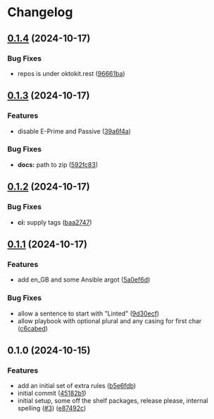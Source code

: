 # Changelog

## [0.1.4](https://github.com/krystal/vale-package/compare/v0.1.3...v0.1.4) (2024-10-17)


### Bug Fixes

* repos is under oktokit.rest ([96661ba](https://github.com/krystal/vale-package/commit/96661ba57e77942d801ddea96df289fc89cdb12a))

## [0.1.3](https://github.com/krystal/vale-package/compare/v0.1.2...v0.1.3) (2024-10-17)


### Features

* disable E-Prime and Passive ([39a6f4a](https://github.com/krystal/vale-package/commit/39a6f4ad3d27f7d4ec0ef1a5b9bbb30f2e922d37))


### Bug Fixes

* **docs:** path to zip ([592fc83](https://github.com/krystal/vale-package/commit/592fc83465b7bd66c5a03e0426c11b275691c41b))

## [0.1.2](https://github.com/krystal/vale-package/compare/v0.1.1...v0.1.2) (2024-10-17)


### Bug Fixes

* **ci:** supply tags ([baa2747](https://github.com/krystal/vale-package/commit/baa2747a431c6f05deb0a27f2ccd01099ede0f88))

## [0.1.1](https://github.com/krystal/vale-package/compare/v0.1.0...v0.1.1) (2024-10-17)


### Features

* add en_GB and some Ansible argot ([5a0ef6d](https://github.com/krystal/vale-package/commit/5a0ef6d4ba5677615b42cddde0341bad72aa34f0))


### Bug Fixes

* allow a sentence to start with "Linted" ([9d30ecf](https://github.com/krystal/vale-package/commit/9d30ecf352a29d75fe5384de07ee281168bac4fd))
* allow playbook with optional plural and any casing for first char ([c6cabed](https://github.com/krystal/vale-package/commit/c6cabedf9dd1ea6b7757601ac80d4865de820dd6))

## 0.1.0 (2024-10-15)


### Features

* add an initial set of extra rules ([b5e6fdb](https://github.com/krystal/vale-package/commit/b5e6fdb9cba9d661ba373f82ede8ad4f2ce03b87))
* initial commit ([45182b1](https://github.com/krystal/vale-package/commit/45182b1a912b737c31a1bdfb38f471361efb3870))
* initial setup, some off the shelf packages, release please, internal spelling ([#3](https://github.com/krystal/vale-package/issues/3)) ([e87492c](https://github.com/krystal/vale-package/commit/e87492c5e4b863f6c893c4121488ac93b7e47e55))
